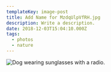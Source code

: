 ```yaml
---
templateKey: image-post
title: Add Name for MzdqUlpVfRH.jpg
description: Write a description.
date: 2018-12-03T15:04:10.000Z
tags:
  - photos
  - nature
---
```

![Dog wearing sunglasses with a radio.](/img/MzdqUlpVfRH.jpg)
